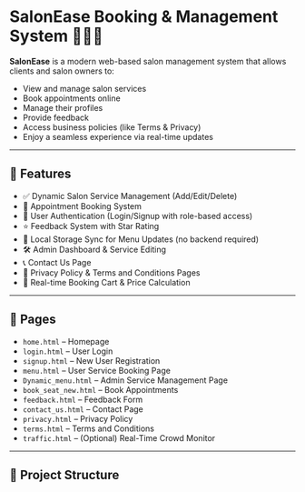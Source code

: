 # SalonEase Booking & Management System 💇‍♀️💅

**SalonEase** is a modern web-based salon management system that allows clients and salon owners to:
- View and manage salon services
- Book appointments online
- Manage their profiles
- Provide feedback
- Access business policies (like Terms & Privacy)
- Enjoy a seamless experience via real-time updates

---

## 🚀 Features
- ✅ Dynamic Salon Service Management (Add/Edit/Delete)
- 📅 Appointment Booking System
- 🔐 User Authentication (Login/Signup with role-based access)
- ⭐ Feedback System with Star Rating
- 🔁 Local Storage Sync for Menu Updates (no backend required)
- 🛠️ Admin Dashboard & Service Editing
- 📞 Contact Us Page
- 📄 Privacy Policy & Terms and Conditions Pages
- 💬 Real-time Booking Cart & Price Calculation

---

## 📄 Pages
- `home.html` – Homepage
- `login.html` – User Login
- `signup.html` – New User Registration
- `menu.html` – User Service Booking Page
- `Dynamic_menu.html` – Admin Service Management Page
- `book_seat_new.html` – Book Appointments
- `feedback.html` – Feedback Form
- `contact_us.html` – Contact Page
- `privacy.html` – Privacy Policy
- `terms.html` – Terms and Conditions
- `traffic.html` – (Optional) Real-Time Crowd Monitor

---

## 📁 Project Structure

